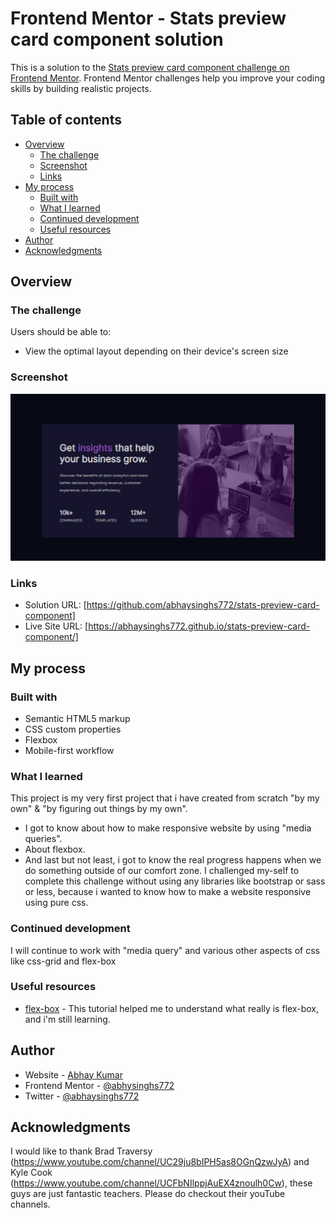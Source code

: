 # Frontend Mentor - Stats preview card component solution

This is a solution to the [Stats preview card component challenge on Frontend Mentor](https://www.frontendmentor.io/challenges/stats-preview-card-component-8JqbgoU62). Frontend Mentor challenges help you improve your coding skills by building realistic projects.

## Table of contents

- [Overview](#overview)
  - [The challenge](#the-challenge)
  - [Screenshot](#screenshot)
  - [Links](#links)
- [My process](#my-process)
  - [Built with](#built-with)
  - [What I learned](#what-i-learned)
  - [Continued development](#continued-development)
  - [Useful resources](#useful-resources)
- [Author](#author)
- [Acknowledgments](#acknowledgments)

## Overview

### The challenge

Users should be able to:

- View the optimal layout depending on their device's screen size

### Screenshot

![](./images/screenshot.png)

### Links

- Solution URL: [https://github.com/abhaysinghs772/stats-preview-card-component]
- Live Site URL: [https://abhaysinghs772.github.io/stats-preview-card-component/]

## My process

### Built with

- Semantic HTML5 markup
- CSS custom properties
- Flexbox
- Mobile-first workflow

### What I learned

This project is my very first project that i have created from scratch "by my own" & "by figuring out things by my own".

- I got to know about how to make responsive website by using "media queries".
- About flexbox.
- And last but not least, i got to know the real progress happens when we do something outside of our comfort zone. I challenged my-self to complete this challenge without using any libraries like bootstrap or sass or less, because i wanted to know how to make a website responsive using pure css.

### Continued development

I will continue to work with "media query" and various other aspects of css like css-grid and flex-box

### Useful resources

- [flex-box](https://www.youtube.com/watch?v=JJSoEo8JSnc) - This tutorial helped me to understand what really is flex-box, and i'm still learning.

## Author

- Website - [Abhay Kumar](https://abhaysinghs772.github.io/My-website/)
- Frontend Mentor - [@abhysinghs772](https://www.frontendmentor.io/profile/abhaysinghs772)
- Twitter - [@abhaysinghs772](https://twitter.com/abhaysinghs772)

## Acknowledgments

I would like to thank Brad Traversy (https://www.youtube.com/channel/UC29ju8bIPH5as8OGnQzwJyA) and Kyle Cook (https://www.youtube.com/channel/UCFbNIlppjAuEX4znoulh0Cw), these guys are just fantastic teachers.
Please do checkout their youTube channels.